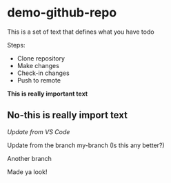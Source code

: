 # demo-github-repo

This is a set of text that defines what you have todo

Steps:

* Clone repository
* Make changes
* Check-in changes
* Push to remote

**This is really important text**

## **No-this is really import text**

*Update from VS Code*

Update from the branch my-branch (Is this any better?)

Another branch

Made ya look!